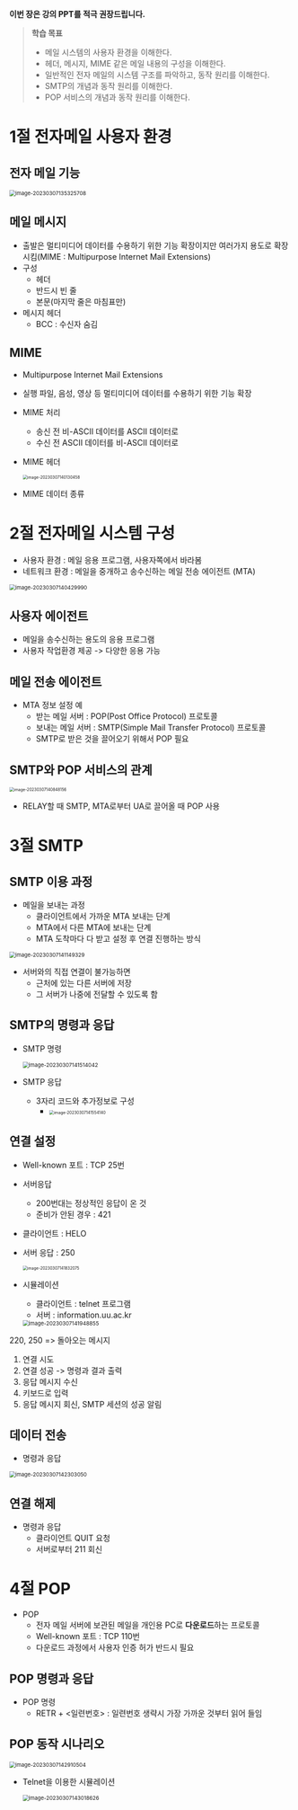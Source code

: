 **이번 장은 강의 PPT를 적극 권장드립니다.** 



> **학습 목표**
>
> - 메일 시스템의 사용자 환경을 이해한다.
> - 헤더, 메시지, MIME 같은 메일 내용의 구성을 이해한다.
> - 일반적인 전자 메일의 시스템 구조를 파악하고, 동작 원리를 이해한다.
> - SMTP의 개념과 동작 원리를 이해한다.
> - POP 서비스의 개념과 동작 원리를 이해한다.



# 1절 전자메일 사용자 환경



## 전자 메일 기능

<img src="assets/image-20230307135325708.png" alt="image-20230307135325708" style="zoom:67%;" />



## 메일 메시지

- 출발은 멀티미디어 데이터를 수용하기 위한 기능 확장이지만 여러가지 용도로 확장시킴(MIME : Multipurpose Internet Mail Extensions)
- 구성
  - 헤더
  - 반드시 빈 줄
  - 본문(마지막 줄은 마침표만)
- 메시지 헤더
  - BCC : 수신자 숨김



## MIME

- Multipurpose Internet Mail Extensions

- 실행 파일, 음성, 영상 등 멀티미디어 데이터를 수용하기 위한 기능 확장

- MIME 처리

  - 송신 전 비-ASCII 데이터를 ASCII 데이터로
  - 수신 전 ASCII 데이터를 비-ASCII 데이터로

- MIME 헤더

  <img src="assets/image-20230307140130458.png" alt="image-20230307140130458" style="zoom: 50%;" />

- MIME 데이터 종류





# 2절 전자메일 시스템 구성

- 사용자 환경 : 메일 응용 프로그램, 사용자쪽에서 바라봄
- 네트워크 환경 : 메일을 중개하고 송수신하는 메일 전송 에이전트 (MTA)

<img src="assets/image-20230307140429990.png" alt="image-20230307140429990" style="zoom:67%;" />



## 사용자 에이전트

- 메일을 송수신하는 용도의 응용 프로그램
- 사용자 작업환경 제공 -> 다양한 응용 가능



## 메일 전송 에이전트

- MTA 정보 설정 예
  - 받는 메일 서버 : POP(Post Office Protocol) 프로토콜
  - 보내는 메일 서버 : SMTP(Simple Mail Transfer Protocol) 프로토콜
  - SMTP로 받은 것을 끌어오기 위해서 POP 필요



## SMTP와 POP 서비스의 관계

<img src="assets/image-20230307140848156.png" alt="image-20230307140848156" style="zoom: 50%;" />

- RELAY할 때 SMTP, MTA로부터 UA로 끌어올 때 POP 사용





# 3절 SMTP



## SMTP 이용 과정

- 메일을 보내는 과정
  - 클라이언트에서 가까운 MTA 보내는 단계
  - MTA에서 다른 MTA에 보내는 단계
  - MTA 도착마다 다 받고 설정 후 연결 진행하는 방식

<img src="assets/image-20230307141149329.png" alt="image-20230307141149329" style="zoom: 67%;" />

- 서버와의 직접 연결이 불가능하면
  - 근처에 있는 다른 서버에 저장
  - 그 서버가 나중에 전달할 수 있도록 함



## SMTP의 명령과 응답

- SMTP 명령

  <img src="assets/image-20230307141514042.png" alt="image-20230307141514042" style="zoom: 67%;" />



- SMTP 응답
  - 3자리 코드와 추가정보로 구성
    - <img src="assets/image-20230307141554140.png" alt="image-20230307141554140" style="zoom: 50%;" />





## 연결 설정

- Well-known 포트 : TCP 25번

- 서버응답

  - 200번대는 정상적인 응답이 온 것
  - 준비가 안된 경우 : 421

- 클라이언트 : HELO

- 서버 응답 : 250

  <img src="assets/image-20230307141832075.png" alt="image-20230307141832075" style="zoom: 50%;" />

  

- 시뮬레이션

  - 클라이언트 : telnet 프로그램
  - 서버 : information.uu.ac.kr

  <img src="assets/image-20230307141948855.png" alt="image-20230307141948855" style="zoom:67%;" />

220, 250 => 돌아오는 메시지

1. 연결 시도
2. 연결 성공 -> 명령과 결과 출력
3. 응답 메시지 수신
4. 키보드로 입력
5. 응답 메시지 회신, SMTP 세션의 성공 알림





## 데이터 전송

- 명령과 응답

<img src="assets/image-20230307142303050.png" alt="image-20230307142303050" style="zoom: 67%;" />





## 연결 해제

- 명령과 응답
  - 클라이언트 QUIT 요청
  - 서버로부터 211 회신







# 4절 POP

- POP
  - 전자 메일 서버에 보관된 메일을 개인용 PC로 **다운로드**하는 프로토콜
  - Well-known 포트 : TCP 110번
  - 다운로드 과정에서 사용자 인증 허가 반드시 필요



## POP 명령과 응답

- POP 명령
  - RETR + <일련번호> : 일련번호 생략시 가장 가까운 것부터 읽어 들임



## POP 동작 시나리오

<img src="assets/image-20230307142910504.png" alt="image-20230307142910504" style="zoom:67%;" />

- Telnet을 이용한 시뮬레이션

  <img src="assets/image-20230307143018626.png" alt="image-20230307143018626" style="zoom:67%;" />

​	

